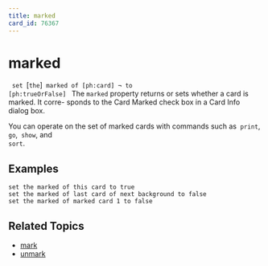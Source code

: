 ```yaml
---
title: marked
card_id: 76367
---
```


# marked

<code> set </code>[<code>the</code>]<code> marked of [ph:card] ¬     to [ph:trueOrFalse] </code> The <code>marked</code> property returns or sets whether a card is marked. It corre- sponds to the Card Marked check box in a Card Info dialog box.

You can operate on the set of marked cards with commands such as<code> print</code>,<code> go</code>,<code> show</code>, and<code> sort</code>. 


## Examples

```
set the marked of this card to true
set the marked of last card of next background to false
set the marked of marked card 1 to false
```

## Related Topics

* [mark](/HyperTalkReference/commands/mark)
* [unmark](/HyperTalkReference/commands/unmark)
